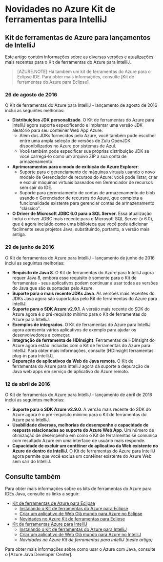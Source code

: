 <properties
    pageTitle="Novidades no Azure Kit de ferramentas para IntelliJ | Microsoft Azure"
    description="Saiba mais sobre os recursos mais recentes no Kit de ferramentas do Azure para IntelliJ."
    services=""
    documentationCenter="java"
    authors="rmcmurray"
    manager="wpickett"
    editor=""/>

<tags
    ms.service="multiple"
    ms.workload="na"
    ms.tgt_pltfrm="multiple"
    ms.devlang="Java"
    ms.topic="article"
    ms.date="08/26/2016" 
    ms.author="robmcm;asirveda;martinsawicki"/>

# <a name="whats-new-in-the-azure-toolkit-for-intellij"></a>Novidades no Azure Kit de ferramentas para IntelliJ

## <a name="azure-toolkit-for-intellij-releases"></a>Kit de ferramentas de Azure para lançamentos de IntelliJ

Este artigo contém informações sobre as diversas versões e atualizações mais recentes para o Kit de ferramentas do Azure para IntelliJ.

> [AZURE.NOTE] Há também um kit de ferramentas do Azure para o Eclipse IDE. Para obter mais informações, consulte [Kit de ferramentas do Azure para Eclipse].

### <a name="august-26-2016"></a>26 de agosto de 2016

O Kit de ferramentas do Azure para IntelliJ - lançamento de agosto de 2016 inclui as seguintes melhorias:

* **Distribuições JDK personalizado**. O Kit de ferramentas do Azure para IntelliJ agora suporta especificando e implantar uma versão JDK aleatório para seu contêiner Web App Azure:
  - Além dos JDKs fornecidos pelo Azure, você também pode escolher entre uma ampla seleção de versões de Zulu OpenJDK disponibilizados no Azure por sistemas de Azul.
  - Você também pode especificar sua próprias distribuição JDK se você carregá-lo como um arquivo ZIP à sua conta de armazenamento.
* **Aprimoramentos para o modo de exibição do Azure Explorer**:
  - Suporte para o gerenciamento de máquinas virtuais usando o novo modelo de Gerenciador de recursos do Azure: você pode listar, criar e excluir máquinas virtuais baseados em Gerenciador de recursos sem sair do IDE.
  - Suporte para gerenciamento de contas de armazenamento de blob usando o Gerenciador de recursos do Azure, que completa a funcionalidade existente para gerenciar contas de armazenamento "clássico".
* **O Driver de Microsoft JDBC 6.0 para o SQL Server**. Essa atualização inclui o driver JDBC mais recente para o Microsoft SQL Server (v 6.0), que é agora incluído como uma biblioteca que você pode adicionar facilmente seus projetos Java, substituindo, portanto, a versão mais antiga.

### <a name="june-29-2016"></a>29 de junho de 2016

O Kit de ferramentas do Azure para IntelliJ - lançamento de junho de 2016 inclui as seguintes melhorias:

* **Requisito de Java 8**. O Kit de ferramentas do Azure para IntelliJ agora requer Java 8, embora esse requisito é somente para o Kit de ferramentas - seus aplicativos podem continuar a usar todas as versões do Java que são suportadas pelo Azure.
* **Suporte para o mais recente JDKs Java**. As versões mais recentes do JDKs Java agora são suportadas pelo Kit de ferramentas do Azure para IntelliJ.
* **Suporte para o SDK Azure v2.9.1**. A versão mais recente do SDK do Azure agora é o pré-requisito mínimo para o Kit de ferramentas do Azure para IntelliJ.
* **Exemplos de integrados**. O Kit de ferramentas do Azure para IntelliJ agora apresenta vários aplicativos de exemplo para ajudar os desenvolvedores a começar.
* **Integração de ferramenta de HDInsight**. Ferramentas de HDInsight do Azure agora estão incluídas com o Kit de ferramentas do Azure para IntelliJ. Para obter mais informações, consulte [HDInsight ferramentas plug-in para IntelliJ].
* **Depuração de aplicativos da Web de Java remota**. O Kit de ferramentas do Azure para IntelliJ agora dá suporte a depuração de Java web apps em serviço de aplicativo do Azure remoto.

### <a name="april-12-2016"></a>12 de abril de 2016

O Kit de ferramentas do Azure para IntelliJ - lançamento de abril de 2016 inclui as seguintes melhorias:

* **Suporte para o SDK Azure v2.9.0**. A versão mais recente do SDK do Azure agora é o pré-requisito mínimo para o Kit de ferramentas do Azure para IntelliJ.
* **Usabilidade diversas, melhorias de desempenho e capacidade de resposta relacionadas ao suporte do Azure Web App**. Um número de otimização de desempenho em como o Kit de ferramentas se comunica com resultado Azure em uma interface de usuário mais responde.
* **Capacidade de excluir um contêiner de aplicativo da Web existente no Azure de dentro de IntelliJ**. O Kit de ferramentas do Azure para IntelliJ agora permite que você exclua um contêiner existente do Azure Web sem sair do IntelliJ.

## <a name="see-also"></a>Consulte também ##

Para obter mais informações sobre os kits de ferramentas do Azure para IDEs Java, consulte os links a seguir:

- [Kit de ferramentas de Azure para Eclipse]
  - [Instalando o Kit de ferramentas do Azure para Eclipse]
  - [Criar um aplicativo de Web Olá mundo para Azure no Eclipse]
  - [Novidades no Azure Kit de ferramentas para Eclipse]
- [Kit de ferramentas Azure para IntelliJ]
  - [Instalando o Kit de ferramentas do Azure para IntelliJ]
  - [Criar um aplicativo de Web Olá mundo para Azure no IntelliJ]
  - *Novidades no Azure Kit de ferramentas para IntelliJ (neste artigo)*

Para obter mais informações sobre como usar o Azure com Java, consulte o [Azure Java Developer Center].

<!-- URL List -->

[Kit de ferramentas de Azure para Eclipse]: ./azure-toolkit-for-eclipse.md
[Kit de ferramentas Azure para IntelliJ]: ./azure-toolkit-for-intellij.md
[Criar um aplicativo de Web Olá mundo para Azure no Eclipse]: ./app-service-web/app-service-web-eclipse-create-hello-world-web-app.md
[Criar um aplicativo de Web Olá mundo para Azure no IntelliJ]: ./app-service-web/app-service-web-intellij-create-hello-world-web-app.md
[Instalando o Kit de ferramentas do Azure para Eclipse]: ./azure-toolkit-for-eclipse-installation.md
[Instalando o Kit de ferramentas do Azure para IntelliJ]: ./azure-toolkit-for-intellij-installation.md
[Novidades no Azure Kit de ferramentas para Eclipse]: ./azure-toolkit-for-eclipse-whats-new.md
[What's New in the Azure Toolkit for IntelliJ]: ./azure-toolkit-for-intellij-whats-new.md

[Central de desenvolvedores do Azure Java]: http://go.microsoft.com/fwlink/?LinkID=699547

[Plug-in de ferramentas de HDInsight para IntelliJ]: ./hdinsight/hdinsight-apache-spark-intellij-tool-plugin.md
